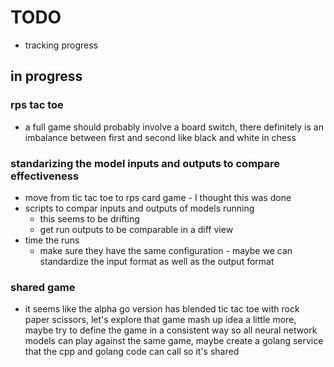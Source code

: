 # TODO
* tracking progress

## in progress

### rps tac toe
* a full game should probably involve a board switch, there definitely is an imbalance between first and second like black and white in chess

### standarizing the model inputs and outputs to compare effectiveness
* move from tic tac toe to rps card game - I thought this was done
* scripts to compar inputs and outputs of models running
  * this seems to be drifting
  * get run outputs to be comparable in a diff view
* time the runs
  * make sure they have the same configuration - maybe we can standardize the input format as well as the output format

### shared game
* it seems like the alpha go version has blended tic tac toe with rock paper scissors, let's explore that game mash up idea a little more, maybe try to define the game in a consistent way so all neural network models can play against the same game, maybe create a golang service that the cpp and golang code can call so it's shared
